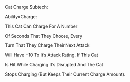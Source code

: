 Cat Charge Subtech:

Ability=Charge:

This Cat Can Charge For A Number

Of Seconds That They Choose, Every

Turn  That They Charge Their Next Attack

Will Have +10 To It’s Attack Rating. If This Cat

Is Hit While Charging It’s Disrupted And The Cat

Stops Charging (But Keeps Their Current Charge Amount).
